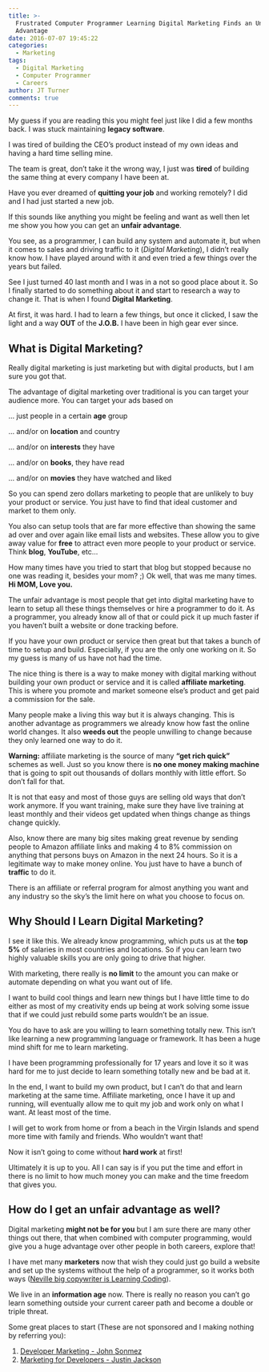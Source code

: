 ```yaml
---
title: >-
  Frustrated Computer Programmer Learning Digital Marketing Finds an Unfair
  Advantage
date: 2016-07-07 19:45:22
categories:
  - Marketing
tags:
  - Digital Marketing
  - Computer Programmer
  - Careers
author: JT Turner
comments: true
---
```

My guess if you are reading this you might feel just like I did a few months back. I was stuck maintaining **legacy software**.

I was tired of building the CEO’s product instead of my own ideas and having a hard time selling mine.

The team is great, don’t take it the wrong way, I just was **tired** of building the same thing at every company I have been at.

Have you ever dreamed of **quitting your job** and working remotely? I did and I had just started a new job.

If this sounds like anything you might be feeling and want as well then let me show you how you can get an **unfair advantage**.

You see, as a programmer, I can build any system and automate it, but when it comes to sales and driving traffic to it (*Digital Marketing*), I didn’t really know how. I have played around with it and even tried a few things over the years but failed.

See I just turned 40 last month and I was in a not so good place about it. So I finally started to do something about it and start to research a way to change it. That is when I found **Digital Marketing**.

At first, it was hard. I had to learn a few things, but once it clicked, I saw the light and a way **OUT** of the **J.O.B.** I have been in high gear ever since.

## What is Digital Marketing?

Really digital marketing is just marketing but with digital products, but I am sure you got that.

The advantage of digital marketing over traditional is you can target your audience more. You can target your ads based on

… just people in a certain **age** group

… and/or on **location** and country

… and/or on **interests** they have

… and/or on **books**, they have read

… and/or on **movies** they have watched and liked

So you can spend zero dollars marketing to people that are unlikely to buy your product or service. You just have to find that ideal customer and market to them only.

You also can setup tools that are far more effective than showing the same ad over and over again like email lists and websites. These allow you to give away value for **free** to attract even more people to your product or service. Think **blog**, **YouTube**, etc...

How many times have you tried to start that blog but stopped because no one was reading it, besides your mom? ;) Ok well, that was me many times. **Hi MOM, Love you.**

The unfair advantage is most people that get into digital marketing have to learn to setup all these things themselves or hire a programmer to do it. As a programmer, you already know all of that or could pick it up much faster if you haven’t built a website or done tracking before.

If you have your own product or service then great but that takes a bunch of time to setup and build. Especially, if you are the only one working on it. So my guess is many of us have not had the time.

The nice thing is there is a way to make money with digital marking without building your own product or service and it is called **affiliate marketing**. This is where you promote and market someone else’s product and get paid a commission for the sale.

Many people make a living this way but it is always changing. This is another advantage as programmers we already know how fast the online world changes. It also **weeds out** the people unwilling to change because they only learned one way to do it.

**Warning:** affiliate marketing is the source of many **“get rich quick”** schemes as well. Just so you know there is **no one money making machine** that is going to spit out thousands of dollars monthly with little effort. So don’t fall for that.

It is not that easy and most of those guys are selling old ways that don’t work anymore. If you want training, make sure they have live training at least monthly and their videos get updated when things change as things change quickly.

Also, know there are many big sites making great revenue by sending people to Amazon affiliate links and making 4 to 8% commission on anything that persons buys on Amazon in the next 24 hours. So it is a legitimate way to make money online. You just have to have a bunch of **traffic** to do it.

There is an affiliate or referral program for almost anything you want and any industry so the sky’s the limit here on what you choose to focus on.

## Why Should I Learn Digital Marketing?

I see it like this. We already know programming, which puts us at the **top 5%** of salaries in most countries and locations. So if you can learn two highly valuable skills you are only going to drive that higher.

With marketing, there really is **no limit** to the amount you can make or automate depending on what you want out of life.

I want to build cool things and learn new things but I have little time to do either as most of my creativity ends up being at work solving some issue that if we could just rebuild some parts wouldn’t be an issue.

You do have to ask are you willing to learn something totally new. This isn’t like learning a new programming language or framework. It has been a huge mind shift for me to learn marketing.

I have been programming professionally for 17 years and love it so it was hard for me to just decide to learn something totally new and be bad at it.

In the end, I want to build my own product, but I can’t do that and learn marketing at the same time. Affiliate marketing, once I have it up and running, will eventually allow me to quit my job and work only on what I want. At least most of the time.

I will get to work from home or from a beach in the Virgin Islands and spend more time with family and friends. Who wouldn’t want that!

Now it isn’t going to come without **hard work** at first!

Ultimately it is up to you. All I can say is if you put the time and effort in there is no limit to how much money you can make and the time freedom that gives you.

## How do I get an unfair advantage as well?

Digital marketing **might not be for you** but I am sure there are many other things out there, that when combined with computer programming, would give you a huge advantage over other people in both careers, explore that!

I have met many **marketers** now that wish they could just go build a website and set up the systems without the help of a programmer, so it works both ways ([Neville big copywriter is Learning Coding](http://www.nevblog.com/june-2016-goals/)).

We live in an **information age** now. There is really no reason you can’t go learn something outside your current career path and become a double or triple threat.

Some great places to start (These are not sponsored and I making nothing by referring you):

1. [Developer Marketing - John Sonmez](https://simpleprogrammer.com/products/developer-marketing/)
2. [Marketing for Developers - Justin Jackson](https://devmarketing.xyz/)
